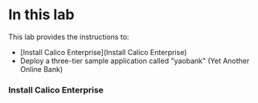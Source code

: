 # In this lab

This lab provides the instructions to:

* [Install Calico Enterprise](Install Calico Enterprise)
* Deploy a three-tier sample application called "yaobank" (Yet Another Online Bank)


### Install Calico Enterprise
